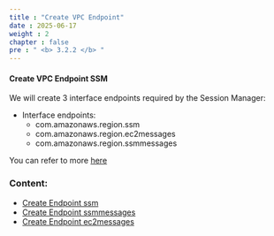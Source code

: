```yaml
---
title : "Create VPC Endpoint"
date : 2025-06-17
weight : 2
chapter : false
pre : " <b> 3.2.2 </b> "
---
```



#### Create VPC Endpoint SSM

We will create 3 interface endpoints required by the Session Manager:
   - Interface endpoints:
     - com.amazonaws.region.ssm
     - com.amazonaws.region.ec2messages
     - com.amazonaws.region.ssmmessages

You can refer to more [here](https://docs.aws.amazon.com/systems-manager/latest/userguide/session-manager-prerequisites.html)

### Content:
  - [Create Endpoint ssm](./3.2.2.1-endpointssm/)
  - [Create Endpoint ssmmessages](./3.2.2.2-endpointssmmessages/)
  - [Create Endpoint ec2messages](./3.2.2.3-endpointec2messages/)